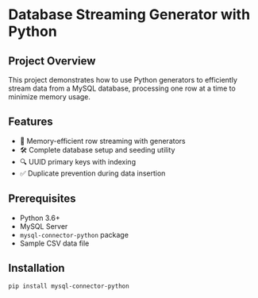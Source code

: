 # Database Streaming Generator with Python

## Project Overview
This project demonstrates how to use Python generators to efficiently stream data from a MySQL database, processing one row at a time to minimize memory usage.

## Features
- 🚀 Memory-efficient row streaming with generators
- 🛠️ Complete database setup and seeding utility
- 🔍 UUID primary keys with indexing
- ✅ Duplicate prevention during data insertion

## Prerequisites
- Python 3.6+
- MySQL Server
- `mysql-connector-python` package
- Sample CSV data file

## Installation
```bash
pip install mysql-connector-python